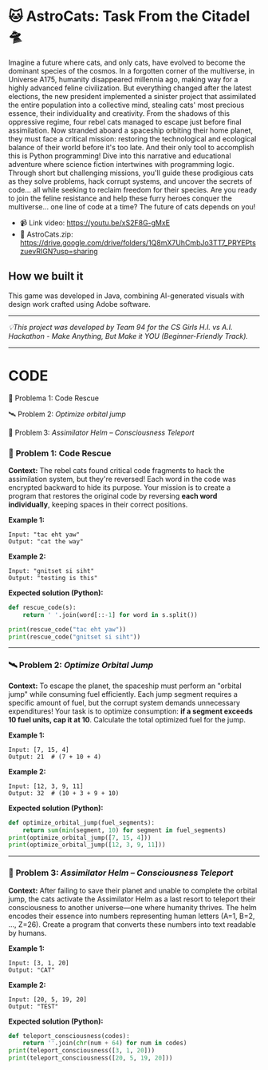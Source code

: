 # 🐱 AstroCats: Task From the Citadel 🛸

Imagine a future where cats, and only cats, have evolved to become the dominant species of the cosmos.
In a forgotten corner of the multiverse, in Universe A175, humanity disappeared millennia ago, making way for a highly advanced feline civilization. But everything changed after the latest elections, the new president implemented a sinister project that assimilated the entire population into a collective mind, stealing cats' most precious essence, their individuality and creativity.
From the shadows of this oppressive regime, four rebel cats managed to escape just before final assimilation. Now stranded aboard a spaceship orbiting their home planet, they must face a critical mission: restoring the technological and ecological balance of their world before it's too late. And their only tool to accomplish this is Python programming!
Dive into this narrative and educational adventure where science fiction intertwines with programming logic. Through short but challenging missions, you'll guide these prodigious cats as they solve problems, hack corrupt systems, and uncover the secrets of code... all while seeking to reclaim freedom for their species.
Are you ready to join the feline resistance and help these furry heroes conquer the multiverse... one line of code at a time? The future of cats depends on you!

- 📹 Link video:  https://youtu.be/xS2F8G-gMxE
- 📁 AstroCats.zip:  https://drive.google.com/drive/folders/1Q8mX7UhCmbJo3TT7_PRYEPtszuevRIGN?usp=sharing


## How we built it

This game was developed in Java, combining AI-generated visuals with design work crafted using Adobe software.

-----------------------------------------------------

 _💡This project was developed by Team 94 for the CS Girls H.I. vs A.I. Hackathon - Make Anything, But Make it YOU (Beginner-Friendly Track)._

-----------------------------------------------------

# CODE

🐾 Problema 1: Code Rescue 

🛰️ Problem 2: *Optimize orbital jump*

🚀 Problem 3: *Assimilator Helm – Consciousness Teleport*

### 🐾 **Problem 1: Code Rescue**

**Context:** The rebel cats found critical code fragments to hack the assimilation system, but they're reversed! Each word in the code was encrypted backward to hide its purpose. Your mission is to create a program that restores the original code by reversing **each word individually**, keeping spaces in their correct positions.

**Example 1:**

```
Input: "tac eht yaw"
Output: "cat the way"

```

**Example 2:**

```
Input: "gnitset si siht"
Output: "testing is this"

```

**Expected solution (Python):**

```python
def rescue_code(s):
    return ' '.join(word[::-1] for word in s.split())

print(rescue_code("tac eht yaw"))  
print(rescue_code("gnitset si siht"))  

```

---

### 🛰️ **Problem 2: *Optimize Orbital Jump***

**Context:** To escape the planet, the spaceship must perform an "orbital jump" while consuming fuel efficiently. Each jump segment requires a specific amount of fuel, but the corrupt system demands unnecessary expenditures! Your task is to optimize consumption: **if a segment exceeds 10 fuel units, cap it at 10**. Calculate the total optimized fuel for the jump.

**Example 1:**

```
Input: [7, 15, 4]
Output: 21  # (7 + 10 + 4)

```

**Example 2:**

```
Input: [12, 3, 9, 11]
Output: 32  # (10 + 3 + 9 + 10)

```

**Expected solution (Python):**

```python
def optimize_orbital_jump(fuel_segments):
    return sum(min(segment, 10) for segment in fuel_segments)
print(optimize_orbital_jump([7, 15, 4]))    
print(optimize_orbital_jump([12, 3, 9, 11])) 

```

---

### 🚀 **Problem 3: *Assimilator Helm – Consciousness Teleport***

**Context:** After failing to save their planet and unable to complete the orbital jump, the cats activate the Assimilator Helm as a last resort to teleport their consciousness to another universe—one where humanity thrives. The helm encodes their essence into numbers representing human letters (A=1, B=2, ..., Z=26). Create a program that converts these numbers into text readable by humans.

**Example 1:**

```
Input: [3, 1, 20]
Output: "CAT"

```

**Example 2:**

```
Input: [20, 5, 19, 20]
Output: "TEST"

```

**Expected solution (Python):**

```python
def teleport_consciousness(codes):
    return ''.join(chr(num + 64) for num in codes)
print(teleport_consciousness([3, 1, 20]))     
print(teleport_consciousness([20, 5, 19, 20]))  
```
